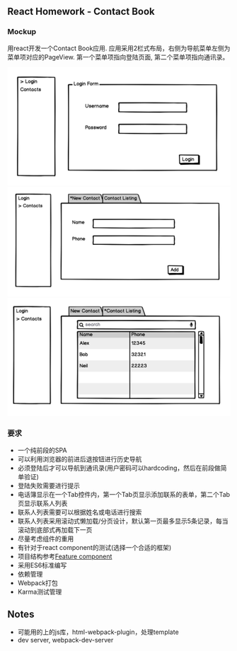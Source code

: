 ## React Homework - Contact Book

### Mockup
用react开发一个Contact Book应用. 应用采用2栏式布局，右侧为导航菜单左侧为菜单项对应的PageView. 第一个菜单项指向登陆页面, 第二个菜单项指向通讯录。

![image](https://github.com/codedoggylicheng/react-homework/blob/master/mockup/1.png)
![image](https://github.com/codedoggylicheng/react-homework/blob/master/mockup/2.png)
![image](https://github.com/codedoggylicheng/react-homework/blob/master/mockup/3.png)

### 要求
- 一个纯前段的SPA
- 可以利用浏览器的前进后退按钮进行历史导航
- 必须登陆后才可以导航到通讯录(用户密码可以hardcoding，然后在前段做简单验证)
- 登陆失败需要进行提示
- 电话簿显示在一个Tab控件内，第一个Tab页显示添加联系的表单，第二个Tab页显示联系人列表
- 联系人列表需要可以根据姓名或电话进行搜索
- 联系人列表采用滚动式懒加载/分页设计，默认第一页最多显示5条记录，每当滚动到底部式再加载下一页
- 尽量考虑组件的重用
- 有针对于react component的测试(选择一个合适的框架)
- 项目结构参考[Feature component](https://git.realestate.com.au/cobra-psw/property-listings-web/wiki/How-to-build-a-new-feature-component)
- 采用ES6标准编写
- 依赖管理
- Webpack打包
- Karma测试管理



## Notes
- 可能用的上的js库，html-webpack-plugin，处理template
- dev server, webpack-dev-server

